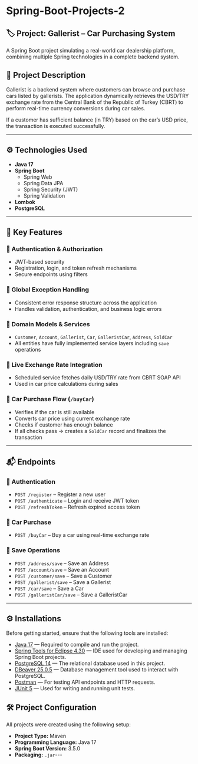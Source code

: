 # Spring-Boot-Projects-2
## 🏷️ Project: Gallerist – Car Purchasing System

A Spring Boot project simulating a real-world car dealership platform, combining multiple Spring technologies in a complete backend system.

## 📌 Project Description

Gallerist is a backend system where customers can browse and purchase cars listed by gallerists. The application dynamically retrieves the USD/TRY exchange rate from the Central Bank of the Republic of Turkey (CBRT) to perform real-time currency conversions during car sales.

If a customer has sufficient balance (in TRY) based on the car’s USD price, the transaction is executed successfully.

---

## ⚙️ Technologies Used

- **Java 17**
- **Spring Boot**
  - Spring Web
  - Spring Data JPA
  - Spring Security (JWT)
  - Spring Validation
- **Lombok**
- **PostgreSQL** 

---

## 🧩 Key Features

### 🔐 Authentication & Authorization

- JWT-based security
- Registration, login, and token refresh mechanisms
- Secure endpoints using filters

### 📄 Global Exception Handling

- Consistent error response structure across the application
- Handles validation, authentication, and business logic errors

### 🧱 Domain Models & Services

- `Customer`, `Account`, `Gallerist`, `Car`, `GalleristCar`, `Address`, `SoldCar`
- All entities have fully implemented service layers including `save` operations

### 💱 Live Exchange Rate Integration

- Scheduled service fetches daily USD/TRY rate from CBRT SOAP API
- Used in car price calculations during sales

### 🛒 Car Purchase Flow (`/buyCar`)

- Verifies if the car is still available
- Converts car price using current exchange rate
- Checks if customer has enough balance
- If all checks pass → creates a `SoldCar` record and finalizes the transaction

---

## 📬 Endpoints

### 🔐 Authentication
- `POST /register` – Register a new user  
- `POST /authenticate` – Login and receive JWT token  
- `POST /refreshToken` – Refresh expired access token  

### 🛒 Car Purchase
- `POST /buyCar` – Buy a car using real-time exchange rate  

### 💾 Save Operations
- `POST /address/save` – Save an Address  
- `POST /account/save` – Save an Account  
- `POST /customer/save` – Save a Customer  
- `POST /gallerist/save` – Save a Gallerist  
- `POST /car/save` – Save a Car  
- `POST /galleristCar/save` – Save a GalleristCar  

---

## ⚙️ Installations
Before getting started, ensure that the following tools are installed:
- [Java 17](https://www.oracle.com/java/technologies/javase/jdk17-archive-downloads.html) — Required to compile and run the project.
- [Spring Tools for Eclipse 4.30](https://spring.io/tools) — IDE used for developing and managing Spring Boot projects.
- [PostgreSQL 14](https://www.postgresql.org/download/) — The relational database used in this project.
- [DBeaver 25.0.5](https://dbeaver.io/download/) — Database management tool used to interact with PostgreSQL.
- [Postman](https://www.postman.com/downloads/) — For testing API endpoints and HTTP requests.
- [JUnit 5](https://junit.org/junit5/) — Used for writing and running unit tests.

## 🛠️ Project Configuration
All projects were created using the following setup:
- **Project Type:** Maven
- **Programming Language:** Java 17
- **Spring Boot Version:** 3.5.0
- **Packaging:** `.jar`---


